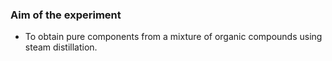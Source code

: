 ### Aim of the experiment

- To obtain pure components from a mixture of organic compounds using steam distillation.
